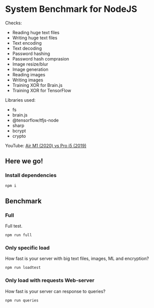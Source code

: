 # System Benchmark for NodeJS

Checks:
- Reading huge text files
- Writing huge text files
- Text encoding
- Text decoding
- Password hashing
- Password hash comprasion
- Image resize/blur
- Image generation
- Reading images
- Writing images
- Training XOR for Brain.js
- Training XOR for TensorFlow

Libraries used:
- fs
- brain.js
- @tensorflow/tfjs-node
- sharp
- bcrypt
- crypto

YouTube: [Air M1 (2020) vs Pro i5 (2019)](https://youtu.be/bZf77GLioV0)

## Here we go!
### Install dependencies
```bash
npm i
```

## Benchmark

### Full
Full test.
```bash
npm run full
```

### Only specific load 
How fast is your server with big text files, images, ML and encryption?
```bash
npm run loadtest
```

### Only load with requests Web-server
How fast is your server can response to queries?
```bash
npm run queries
```
